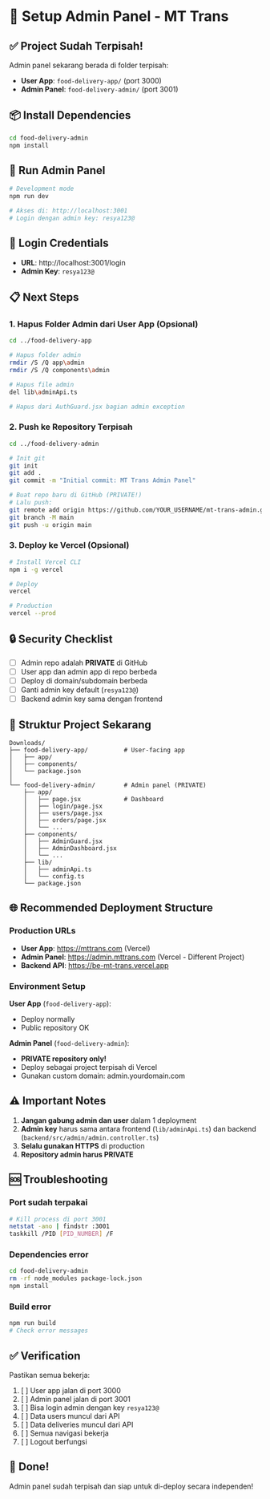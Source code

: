 # 🚀 Setup Admin Panel - MT Trans

## ✅ Project Sudah Terpisah!

Admin panel sekarang berada di folder terpisah:
- **User App**: `food-delivery-app/` (port 3000)
- **Admin Panel**: `food-delivery-admin/` (port 3001)

## 📦 Install Dependencies

```bash
cd food-delivery-admin
npm install
```

## 🎯 Run Admin Panel

```bash
# Development mode
npm run dev

# Akses di: http://localhost:3001
# Login dengan admin key: resya123@
```

## 🔑 Login Credentials

- **URL**: http://localhost:3001/login
- **Admin Key**: `resya123@`

## 📋 Next Steps

### 1. Hapus Folder Admin dari User App (Opsional)

```bash
cd ../food-delivery-app

# Hapus folder admin
rmdir /S /Q app\admin
rmdir /S /Q components\admin

# Hapus file admin
del lib\adminApi.ts

# Hapus dari AuthGuard.jsx bagian admin exception
```

### 2. Push ke Repository Terpisah

```bash
cd ../food-delivery-admin

# Init git
git init
git add .
git commit -m "Initial commit: MT Trans Admin Panel"

# Buat repo baru di GitHub (PRIVATE!)
# Lalu push:
git remote add origin https://github.com/YOUR_USERNAME/mt-trans-admin.git
git branch -M main
git push -u origin main
```

### 3. Deploy ke Vercel (Opsional)

```bash
# Install Vercel CLI
npm i -g vercel

# Deploy
vercel

# Production
vercel --prod
```

## 🔒 Security Checklist

- [ ] Admin repo adalah **PRIVATE** di GitHub
- [ ] User app dan admin app di repo berbeda
- [ ] Deploy di domain/subdomain berbeda
- [ ] Ganti admin key default (`resya123@`)
- [ ] Backend admin key sama dengan frontend

## 📁 Struktur Project Sekarang

```
Downloads/
├── food-delivery-app/          # User-facing app
│   ├── app/
│   ├── components/
│   └── package.json
│
└── food-delivery-admin/        # Admin panel (PRIVATE)
    ├── app/
    │   ├── page.jsx            # Dashboard
    │   ├── login/page.jsx
    │   ├── users/page.jsx
    │   ├── orders/page.jsx
    │   └── ...
    ├── components/
    │   ├── AdminGuard.jsx
    │   ├── AdminDashboard.jsx
    │   └── ...
    ├── lib/
    │   ├── adminApi.ts
    │   └── config.ts
    └── package.json
```

## 🌐 Recommended Deployment Structure

### Production URLs

- **User App**: https://mttrans.com (Vercel)
- **Admin Panel**: https://admin.mttrans.com (Vercel - Different Project)
- **Backend API**: https://be-mt-trans.vercel.app

### Environment Setup

**User App** (`food-delivery-app`):
- Deploy normally
- Public repository OK

**Admin Panel** (`food-delivery-admin`):
- **PRIVATE repository only!**
- Deploy sebagai project terpisah di Vercel
- Gunakan custom domain: admin.yourdomain.com

## ⚠️ Important Notes

1. **Jangan gabung admin dan user** dalam 1 deployment
2. **Admin key** harus sama antara frontend (`lib/adminApi.ts`) dan backend (`backend/src/admin/admin.controller.ts`)
3. **Selalu gunakan HTTPS** di production
4. **Repository admin harus PRIVATE**

## 🆘 Troubleshooting

### Port sudah terpakai

```bash
# Kill process di port 3001
netstat -ano | findstr :3001
taskkill /PID [PID_NUMBER] /F
```

### Dependencies error

```bash
cd food-delivery-admin
rm -rf node_modules package-lock.json
npm install
```

### Build error

```bash
npm run build
# Check error messages
```

## ✅ Verification

Pastikan semua bekerja:

1. [ ] User app jalan di port 3000
2. [ ] Admin panel jalan di port 3001
3. [ ] Bisa login admin dengan key `resya123@`
4. [ ] Data users muncul dari API
5. [ ] Data deliveries muncul dari API
6. [ ] Semua navigasi bekerja
7. [ ] Logout berfungsi

## 🎉 Done!

Admin panel sudah terpisah dan siap untuk di-deploy secara independen!

